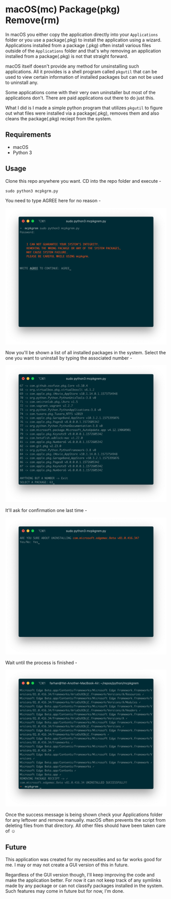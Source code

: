 # macOS(mc) Package(pkg) Remove(rm)

In macOS you either copy the application directly into your `Applications` folder or you use a package(.pkg) to install the application using a wizard. Applications installed from a package (.pkg) often install various files outside of the `Applications` folder and that's why removing an application installed from a package(.pkg) is not that straight forward.

macOS itself doesn't provide any method for unsinstalling such applications. All it provides is a shell program called `pkgutil` that can be used to view certain information of installed packages but can not be used to uninstall any.

Some applications come with their very own uninstaller but most of the applications don't. There are paid applications out there to do just this.

What I did is I made a simple python program that utilizes `pkgutil` to figure out what files were installed via a package(.pkg), removes them and also cleans the package(.pkg) reciept from the system.

## Requirements

* macOS
* Python 3

## Usage

Clone this repo anywhere you want. CD into the repo folder and execute -

```shell
sudo python3 mcpkgrm.py
```

You need to type AGREE here for no reason -

![Please Co-operate](./_screens/one.png)

Now you'll be shown a list of all installed packages in the system. Select the one you want to uninstall by typing the associated number -

![Be Careful Here](./_screens/two.png)

It'll ask for confirmation one last time -

![Its' Irreversible](./_screens/three.png)

Wait until the process is finished -

![Be Patient](./_screens/four.png)

Once the success message is being shown check your Applications folder for any leftover and remove manually. macOS often prevents the script from deleting files from that directory. All other files should have been taken care of :relaxed:

## Future

This application was created for my necessities and so far works good for me. I may or may not create a GUI version of this in future.

Regardless of the GUI version though, I'll keep improving the code and make the application better. For now it can not keep track of any symlinks made by any package or can not classify packages installed in the system. Such features may come in future but for now, I'm done.
